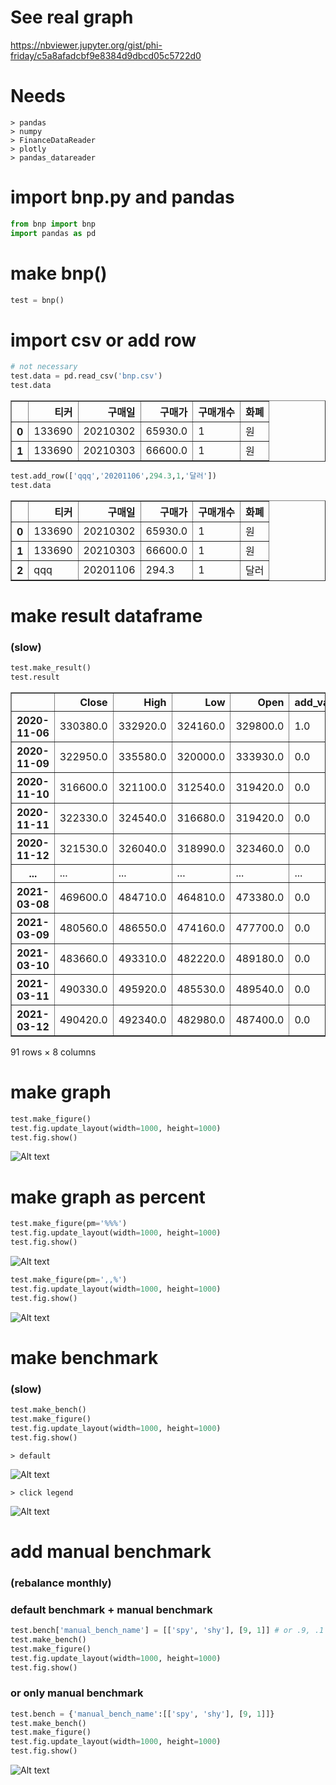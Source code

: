 # See real graph
https://nbviewer.jupyter.org/gist/phi-friday/c5a8afadcbf9e8384d9dbcd05c5722d0

# Needs
	> pandas
	> numpy
	> FinanceDataReader
	> plotly
	> pandas_datareader

# import bnp.py and pandas

```python
from bnp import bnp
import pandas as pd
```

# make bnp()


```python
test = bnp()
```

# import csv or add row


```python
# not necessary
test.data = pd.read_csv('bnp.csv')
test.data
```




<div>
<table border="1" class="dataframe">
  <thead>
    <tr style="text-align: right;">
      <th></th>
      <th>티커</th>
      <th>구매일</th>
      <th>구매가</th>
      <th>구매개수</th>
      <th>화폐</th>
    </tr>
  </thead>
  <tbody>
    <tr>
      <th>0</th>
      <td>133690</td>
      <td>20210302</td>
      <td>65930.0</td>
      <td>1</td>
      <td>원</td>
    </tr>
    <tr>
      <th>1</th>
      <td>133690</td>
      <td>20210303</td>
      <td>66600.0</td>
      <td>1</td>
      <td>원</td>
    </tr>
  </tbody>
</table>
</div>




```python
test.add_row(['qqq','20201106',294.3,1,'달러'])
test.data
```




<div>
<table border="1" class="dataframe">
  <thead>
    <tr style="text-align: right;">
      <th></th>
      <th>티커</th>
      <th>구매일</th>
      <th>구매가</th>
      <th>구매개수</th>
      <th>화폐</th>
    </tr>
  </thead>
  <tbody>
    <tr>
      <th>0</th>
      <td>133690</td>
      <td>20210302</td>
      <td>65930.0</td>
      <td>1</td>
      <td>원</td>
    </tr>
    <tr>
      <th>1</th>
      <td>133690</td>
      <td>20210303</td>
      <td>66600.0</td>
      <td>1</td>
      <td>원</td>
    </tr>
    <tr>
      <th>2</th>
      <td>qqq</td>
      <td>20201106</td>
      <td>294.3</td>
      <td>1</td>
      <td>달러</td>
    </tr>
  </tbody>
</table>
</div>



# make result dataframe
### (slow)


```python
test.make_result()
test.result
```




<div>
<table border="1" class="dataframe">
  <thead>
    <tr style="text-align: right;">
      <th></th>
      <th>Close</th>
      <th>High</th>
      <th>Low</th>
      <th>Open</th>
      <th>add_value</th>
      <th>value</th>
      <th>value_change</th>
      <th>mdd</th>
    </tr>
  </thead>
  <tbody>
    <tr>
      <th>2020-11-06</th>
      <td>330380.0</td>
      <td>332920.0</td>
      <td>324160.0</td>
      <td>329800.0</td>
      <td>1.0</td>
      <td>330028.0200</td>
      <td>0.000000</td>
      <td>0.00</td>
    </tr>
    <tr>
      <th>2020-11-09</th>
      <td>322950.0</td>
      <td>335580.0</td>
      <td>320000.0</td>
      <td>333930.0</td>
      <td>0.0</td>
      <td>322949.5254</td>
      <td>-0.021448</td>
      <td>-0.02</td>
    </tr>
    <tr>
      <th>2020-11-10</th>
      <td>316600.0</td>
      <td>321100.0</td>
      <td>312540.0</td>
      <td>319420.0</td>
      <td>0.0</td>
      <td>316599.9794</td>
      <td>-0.019661</td>
      <td>-0.04</td>
    </tr>
    <tr>
      <th>2020-11-11</th>
      <td>322330.0</td>
      <td>324540.0</td>
      <td>316680.0</td>
      <td>319420.0</td>
      <td>0.0</td>
      <td>322326.1264</td>
      <td>0.018086</td>
      <td>-0.02</td>
    </tr>
    <tr>
      <th>2020-11-12</th>
      <td>321530.0</td>
      <td>326040.0</td>
      <td>318990.0</td>
      <td>323460.0</td>
      <td>0.0</td>
      <td>321525.6240</td>
      <td>-0.002484</td>
      <td>-0.03</td>
    </tr>
    <tr>
      <th>...</th>
      <td>...</td>
      <td>...</td>
      <td>...</td>
      <td>...</td>
      <td>...</td>
      <td>...</td>
      <td>...</td>
      <td>...</td>
    </tr>
    <tr>
      <th>2021-03-08</th>
      <td>469600.0</td>
      <td>484710.0</td>
      <td>464810.0</td>
      <td>473380.0</td>
      <td>0.0</td>
      <td>469600.5502</td>
      <td>-0.009033</td>
      <td>-0.02</td>
    </tr>
    <tr>
      <th>2021-03-09</th>
      <td>480560.0</td>
      <td>486550.0</td>
      <td>474160.0</td>
      <td>477700.0</td>
      <td>0.0</td>
      <td>480560.8907</td>
      <td>0.023340</td>
      <td>-0.00</td>
    </tr>
    <tr>
      <th>2021-03-10</th>
      <td>483660.0</td>
      <td>493310.0</td>
      <td>482220.0</td>
      <td>489180.0</td>
      <td>0.0</td>
      <td>483661.7008</td>
      <td>0.006452</td>
      <td>0.00</td>
    </tr>
    <tr>
      <th>2021-03-11</th>
      <td>490330.0</td>
      <td>495920.0</td>
      <td>485530.0</td>
      <td>489540.0</td>
      <td>0.0</td>
      <td>490326.5140</td>
      <td>0.013780</td>
      <td>0.00</td>
    </tr>
    <tr>
      <th>2021-03-12</th>
      <td>490420.0</td>
      <td>492340.0</td>
      <td>482980.0</td>
      <td>487400.0</td>
      <td>0.0</td>
      <td>490422.5600</td>
      <td>0.000196</td>
      <td>0.00</td>
    </tr>
  </tbody>
</table>
<p>91 rows × 8 columns</p>
</div>



# make graph


```python
test.make_figure()
test.fig.update_layout(width=1000, height=1000)
test.fig.show()
```
![Alt text](https://github.com/phi-friday/public/blob/main/output1.png)

# make graph as percent


```python
test.make_figure(pm='%%%')
test.fig.update_layout(width=1000, height=1000)
test.fig.show()
```
![Alt text](https://github.com/phi-friday/public/blob/main/output2.png)

```python
test.make_figure(pm=',,%')
test.fig.update_layout(width=1000, height=1000)
test.fig.show()
```
![Alt text](https://github.com/phi-friday/public/blob/main/output3.png)

# make benchmark
### (slow)

```python
test.make_bench()
test.make_figure()
test.fig.update_layout(width=1000, height=1000)
test.fig.show()
```

	> default
![Alt text](https://github.com/phi-friday/public/blob/main/bench1.png)

	> click legend
![Alt text](https://github.com/phi-friday/public/blob/main/bench2.png)

# add manual benchmark
### (rebalance monthly)
### default benchmark + manual benchmark
```python
test.bench['manual_bench_name'] = [['spy', 'shy'], [9, 1]] # or .9, .1 or 4.5, .5 etc...
test.make_bench()
test.make_figure()
test.fig.update_layout(width=1000, height=1000)
test.fig.show()
```
### or only manual benchmark
```python
test.bench = {'manual_bench_name':[['spy', 'shy'], [9, 1]]}
test.make_bench()
test.make_figure()
test.fig.update_layout(width=1000, height=1000)
test.fig.show()
```
![Alt text](https://github.com/phi-friday/public/blob/main/bench3.png)
